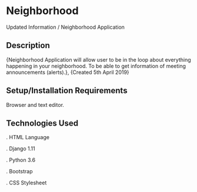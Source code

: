 # Neighborhood

Updated Information / Neighborhood Application

## Description
  
{Neighborhood Application will allow user to be in the loop about everything happening in your neighborhood. To be able to get information of meeting announcements (alerts).}, {Created 5th April 2019}
 
## Setup/Installation Requirements
  
  Browser and text editor.

## Technologies Used
  
 . HTML Language 

 . Django 1.11
 
 . Python 3.6

 . Bootstrap 
  
 . CSS Stylesheet


